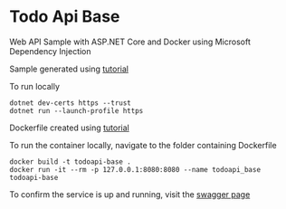 # Todo Api Base
Web API Sample with ASP.NET Core and Docker using Microsoft Dependency Injection

Sample generated using [tutorial](https://learn.microsoft.com/en-us/aspnet/core/tutorials/first-web-api?view=aspnetcore-8.0&tabs=visual-studio-code)

To run locally
```
dotnet dev-certs https --trust
dotnet run --launch-profile https
```

Dockerfile created using [tutorial](https://learn.microsoft.com/en-us/aspnet/core/host-and-deploy/docker/building-net-docker-images?view=aspnetcore-8.0)

To run the container locally, navigate to the folder containing Dockerfile
```
docker build -t todoapi-base .
docker run -it --rm -p 127.0.0.1:8080:8080 --name todoapi_base todoapi-base
```

To confirm the service is up and running, visit the [swagger page](http://localhost:8080/swagger/index.html)